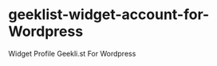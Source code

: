 geeklist-widget-account-for-Wordpress
=====================================

Widget Profile Geekli.st For Wordpress